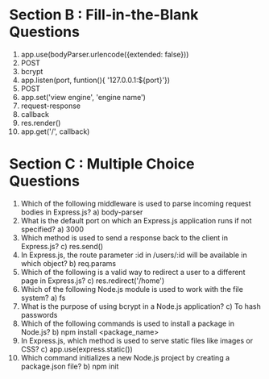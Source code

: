 # Section B : Fill-in-the-Blank Questions
1.  app.use(bodyParser.urlencode({extended: false}))
2. POST 
3. bcrypt
4. app.listen(port, funtion(){ '127.0.0.1:${port}'})
5. POST
6. app.set('view engine', 'engine name')
7. request-response
8. callback
9. res.render()
10. app.get('/', callback)


# Section C : Multiple Choice Questions
1.  Which of the following middleware is used to parse incoming request bodies in Express.js?   a) body-parser  
2.  What is the default port on which an Express.js application runs if not specified?  a) 3000  
3.  Which method is used to send a response back to the client in Express.js?   c) res.send()  
4.  In Express.js, the route parameter :id in /users/:id will be available in which object?     b) req.params  
5.  Which of the following is a valid way to redirect a user to a different page in Express.js?     c) res.redirect('/home')  
6.  Which of the following Node.js module is used to work with the file system?     a) fs  
7.  What is the purpose of using bcrypt in a Node.js application?   c) To hash passwords  
8.  Which of the following commands is used to install a package in Node.js?    b) npm install <package_name>  
9.  In Express.js, which method is used to serve static files like images or CSS?   c) app.use(express.static())  
10. Which command initializes a new Node.js project by creating a package.json file?    b) npm init  